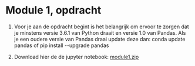 # Module 1, opdracht

1. Voor je aan de opdracht begint is het belangrijk om ervoor te zorgen dat je minstens versie 3.6.1 van Python draait en versie 1.0 van Pandas. Als je een oudere versie van Pandas draai update deze dan:
      conda update pandas
  of
      pip install --upgrade pandas

1. Download hier de de jupyter notebook: [module1.zip](module1.zip)
